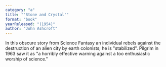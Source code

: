 ```yaml
---
category: "a"
title: "'Stone and Crystal'"
format: "book"
yearReleased: "(1954)"
author: "John Ashcroft"
---
```

In this obscure story from Science Fantasy an individual rebels against the destruction of an alien city by earth colonists; he is "stabilized". Pilgrim in 1963 saw it as "a horribly effective warning against a too enthusiastic worship of science."
 